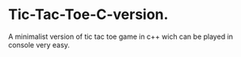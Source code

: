 # Tic-Tac-Toe-C-version.
A minimalist version of tic tac toe game in c++ wich can be played in console very easy.
